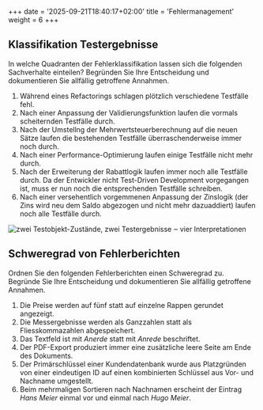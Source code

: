 +++
date = '2025-09-21T18:40:17+02:00'
title = 'Fehlermanagement'
weight = 6
+++

## Klassifikation Testergebnisse

In welche Quadranten der Fehlerklassifikation lassen sich die folgenden Sachverhalte einteilen? Begründen Sie Ihre Entscheidung und dokumentieren Sie allfällig getroffene Annahmen.

1. Während eines Refactorings schlagen plötzlich verschiedene Testfälle fehl.
1. Nach einer Anpassung der Validierungsfunktion laufen die vormals scheiternden Testfälle durch.
1. Nach der Umstellng der Mehrwertsteuerberechnung auf die neuen Sätze laufen die bestehenden Testfälle überraschenderweise immer noch durch.
1. Nach einer Performance-Optimierung laufen einige Testfälle nicht mehr durch.
1. Nach der Erweiterung der Rabattlogik laufen immer noch alle Testfälle durch. Da der Entwickler nicht Test-Driven Development vorgegangen ist, muss er nun noch die entsprechenden Testfälle schreiben.
1. Nach einer versehentlich vorgemmenen Anpassung der Zinslogik (der Zins wird neu dem Saldo abgezogen und nicht mehr dazuaddiert) laufen noch alle Testfälle durch.

![zwei Testobjekt-Zustände, zwei Testergebnisse ‒ vier Interpretationen](/img/testergebnis.svg)

## Schweregrad von Fehlerberichten

Ordnen Sie den folgenden Fehlerberichten einen Schweregrad zu. Begründe Sie Ihre Entscheidung und dokumentieren Sie allfällig getroffene Annahmen.

1. Die Preise werden auf fünf statt auf einzelne Rappen gerundet angezeigt.
1. Die Messergebnisse werden als Ganzzahlen statt als Fliesskommazahlen abgespeichert.
1. Das Textfeld ist mit _Anerde_ statt mit _Anrede_ beschriftet.
1. Der PDF-Export produziert immer eine zusätzliche leere Seite am Ende des Dokuments.
1. Der Primärschlüssel einer Kundendatenbank wurde aus Platzgründen von einer eindeutigen ID auf einen kombinierten Schlüssel aus Vor- und Nachname umgestellt.
1. Beim mehrmaligen Sortieren nach Nachnamen erscheint der Eintrag _Hans Meier_ einmal vor und einmal nach _Hugo Meier_.